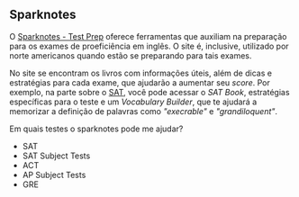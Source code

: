 ## Sparknotes

O [Sparknotes - Test Prep](http://www.sparknotes.com/testprep/) oferece ferramentas que auxiliam na preparação para os exames de proeficiência em inglês. O site é, inclusive, utilizado por norte americanos quando estão se preparando para tais exames. 

No site se encontram os livros com informações úteis, além de dicas e estratégias para cada exame, que ajudarão a aumentar seu *score*. Por exemplo, na parte sobre o [SAT](http://www.sparknotes.com/testprep/newsat/), você pode acessar o *SAT Book*, estratégias específicas para o teste e um *Vocabulary Builder*, que te ajudará a memorizar a definição de palavras como *"execrable"* e *"grandiloquent"*.

Em quais testes o sparknotes pode me ajudar?

- SAT
- SAT Subject Tests
- ACT
- AP Subject Tests
- GRE

